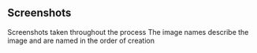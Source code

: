 ## Screenshots

Screenshots taken throughout the process
The image names describe the image and are named in the order of creation
